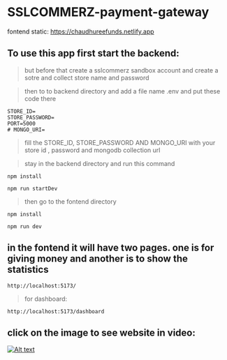 # SSLCOMMERZ-payment-gateway
fontend static: https://chaudhureefunds.netlify.app


## To use this app first start the backend:

> but before that create a sslcommerz sandbox account and create a sotre and collect store name and password

> then to to backend directory and add a file name .env and put these code there

```
STORE_ID=
STORE_PASSWORD=
PORT=5000
# MONGO_URI=
```

> fill the STORE_ID, STORE_PASSWORD AND MONGO_URI with your store id , password and mongodb collection url

> stay in the backend directory and run this command

```
npm install
```

```
npm run startDev
```

> then go to the fontend directory

```
npm install
```

```
npm run dev
```

## in the fontend it will have two pages. one is for giving money and another is to show the statistics

```
http://localhost:5173/
```

> for dashboard:

```
http://localhost:5173/dashboard
```
## click on the image to see website in video:

[![Alt text](https://i.ibb.co/gzZp37J/image.png)](https://www.youtube.com/watch?v=FwWcGyrhJFo)

